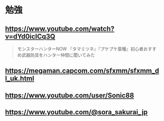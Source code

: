 # 勉強

## https://www.youtube.com/watch?v=dYd0icICq3Q

> モンスターハンターNOW 『タマミツネ』『プケプケ亜種』初心者おすすめ武器防具をハンター仲間に聞いてみた

## https://megaman.capcom.com/sfxmm/sfxmm_dl_uk.html

## https://www.youtube.com/user/Sonic88

## https://www.youtube.com/@sora_sakurai_jp
